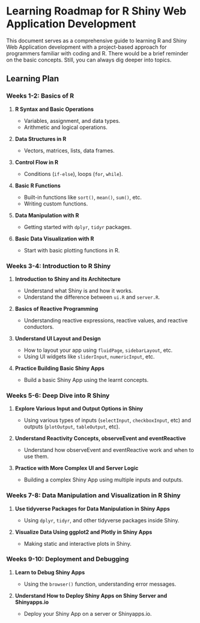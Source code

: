 # Learning Roadmap for R Shiny Web Application Development

This document serves as a comprehensive guide to learning R and Shiny Web Application development with a project-based approach for programmers familiar with coding and R. There would be a brief reminder on the basic concepts. Still, you can always dig deeper into topics.

## Learning Plan

### Weeks 1-2: Basics of R

1. **R Syntax and Basic Operations**
   - Variables, assignment, and data types.
   - Arithmetic and logical operations.

2. **Data Structures in R**
   - Vectors, matrices, lists, data frames.

3. **Control Flow in R**
   - Conditions (`if-else`), loops (`for`, `while`).

4. **Basic R Functions**
   - Built-in functions like `sort()`, `mean()`, `sum()`, etc.
   - Writing custom functions.

5. **Data Manipulation with R**
   - Getting started with `dplyr`, `tidyr` packages.

6. **Basic Data Visualization with R**
   - Start with basic plotting functions in R.

### Weeks 3-4: Introduction to R Shiny

1. **Introduction to Shiny and its Architecture**
   - Understand what Shiny is and how it works.
   - Understand the difference between `ui.R` and `server.R`.

2. **Basics of Reactive Programming**
   - Understanding reactive expressions, reactive values, and reactive conductors.

3. **Understand UI Layout and Design**
   - How to layout your app using `fluidPage`, `sidebarLayout`, etc.
   - Using UI widgets like `sliderInput`, `numericInput`, etc.

4. **Practice Building Basic Shiny Apps**
   - Build a basic Shiny App using the learnt concepts.

### Weeks 5-6: Deep Dive into R Shiny

1. **Explore Various Input and Output Options in Shiny**
   - Using various types of inputs (`selectInput`, `checkboxInput`, etc) and outputs (`plotOutput`, `tableOutput`, etc).

2. **Understand Reactivity Concepts, observeEvent and eventReactive**
   - Understand how observeEvent and eventReactive work and when to use them.

3. **Practice with More Complex UI and Server Logic**
   - Building a complex Shiny App using multiple inputs and outputs.

### Weeks 7-8: Data Manipulation and Visualization in R Shiny

1. **Use tidyverse Packages for Data Manipulation in Shiny Apps**
   - Using `dplyr`, `tidyr`, and other tidyverse packages inside Shiny.

2. **Visualize Data Using ggplot2 and Plotly in Shiny Apps**
   - Making static and interactive plots in Shiny.

### Weeks 9-10: Deployment and Debugging

1. **Learn to Debug Shiny Apps**
   - Using the `browser()` function, understanding error messages.

2. **Understand How to Deploy Shiny Apps on Shiny Server and Shinyapps.io**
   - Deploy your Shiny App on a server or Shinyapps.io.
